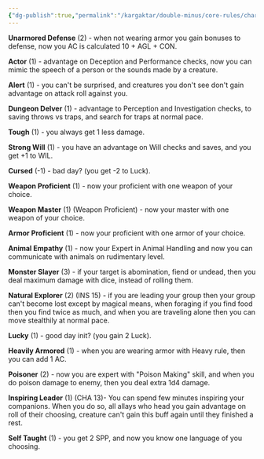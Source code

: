 ```yaml
---
{"dg-publish":true,"permalink":"/kargaktar/double-minus/core-rules/character/main/feats/"}
---
```


**Unarmored Defense** (2) - when not wearing armor you gain bonuses to defense, now you AC is calculated 10 + AGL + CON.

**Actor** (1) - advantage on Deception and Performance checks, now you can mimic the speech of a person or the sounds made by a creature.

**Alert** (1) - you can't be surprised, and creatures you don't see don't gain advantage on attack roll against you.

**Dungeon Delver** (1) - advantage to Perception and Investigation checks, to saving throws vs traps, and search for traps at normal pace.

**Tough** (1) - you always get 1 less damage.

**Strong Will** (1) - you have an advantage on Will checks and saves, and you get +1 to WIL.

**Cursed** (-1) - bad day? (you get -2 to Luck).

**Weapon Proficient** (1) - now your proficient with one weapon of your choice.

**Weapon Master** (1) (Weapon Proficient) - now your master with one weapon of your choice.

**Armor Proficient** (1) - now your proficient with one armor of your choice.

**Animal Empathy** (1) - now your Expert in Animal Handling and now you can communicate with animals on rudimentary level.

**Monster Slayer** (3) -  if your target is abomination, fiend or undead, then you deal maximum damage with dice, instead of rolling them.

**Natural Explorer** (2) (INS 15) - if you are leading your group then your group can't become lost except by magical means, when foraging if you find food then you find twice as much, and when you are traveling alone then you can move stealthily at normal pace.

**Lucky** (1) - good day init? (you gain 2 Luck).

**Heavily Armored** (1) - when you are wearing armor with Heavy rule, then you can add 1 AC.

**Poisoner** (2) - now you are expert with "Poison Making" skill, and when you do poison damage to enemy, then you deal extra 1d4 damage.

**Inspiring Leader** (1) (CHA 13)- You can spend few minutes inspiring your companions. When you do so, all allays who head you gain advantage on roll of their choosing, creature can't gain this buff again until they finished a rest.

**Self Taught** (1) - you get 2 SPP, and now you know one language of you choosing.